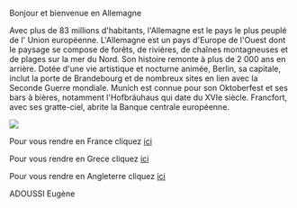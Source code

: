 Bonjour et bienvenue en Allemagne

Avec plus de 83 millions d'habitants, l'Allemagne est le pays le plus peuplé de l' Union européenne.
L'Allemagne est un pays d'Europe de l'Ouest dont le paysage se compose de forêts, de rivières, de chaînes montagneuses et de plages sur la mer du Nord. Son histoire remonte à plus de 2 000 ans en arrière. Dotée d'une vie artistique et nocturne animée, Berlin, sa capitale, inclut la porte de Brandebourg et de nombreux sites en lien avec la Seconde Guerre mondiale. Munich est connue pour son Oktoberfest et ses bars à bières, notamment l'Hofbräuhaus qui date du XVIe siècle. Francfort, avec ses gratte-ciel, abrite la Banque centrale européenne.

<img src="https://media.routard.com/image/23/3/hambourg.1554233.jpg"/>

Pour vous rendre en France cliquez  <a href="/france.md">ici</a>

Pour vous rendre en Grece cliquez  <a href="/grece.md">ici</a>

Pour vous rendre en Angleterre cliquez  <a href="/angleterre.md">ici</a>


ADOUSSI Eugène
